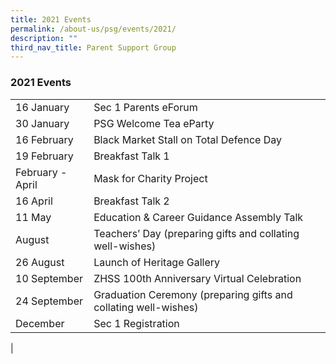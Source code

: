 ```yaml
---
title: 2021 Events
permalink: /about-us/psg/events/2021/
description: ""
third_nav_title: Parent Support Group
---
```


### **2021 Events**

|  |  |
|---|---|
| 16 January  | Sec 1 Parents eForum |
|  30 January |  PSG Welcome Tea eParty |
|  16 February |  Black Market Stall on Total Defence Day |
|  19 February |  Breakfast Talk 1 |
|  February - April |  Mask for Charity Project |
|  16 April |  Breakfast Talk 2 |
|  11 May |  Education & Career Guidance Assembly Talk |
|  August |  Teachers’ Day (preparing gifts and collating well-wishes) |
|  26 August |  Launch of Heritage Gallery |
|  10 September |  ZHSS 100th Anniversary Virtual Celebration |
|  24 September |  Graduation Ceremony (preparing gifts and collating well-wishes) |
|  December |  Sec 1 Registration |
|